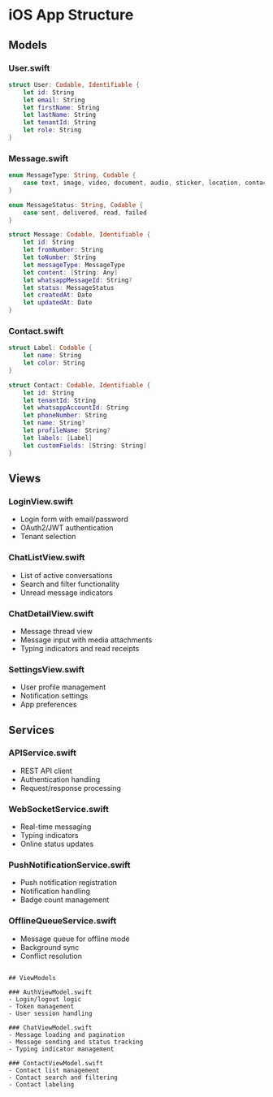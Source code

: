 # iOS App Structure

## Models

### User.swift
```swift
struct User: Codable, Identifiable {
    let id: String
    let email: String
    let firstName: String
    let lastName: String
    let tenantId: String
    let role: String
}
```

### Message.swift
```swift
enum MessageType: String, Codable {
    case text, image, video, document, audio, sticker, location, contact, template, interactive
}

enum MessageStatus: String, Codable {
    case sent, delivered, read, failed
}

struct Message: Codable, Identifiable {
    let id: String
    let fromNumber: String
    let toNumber: String
    let messageType: MessageType
    let content: [String: Any]
    let whatsappMessageId: String?
    let status: MessageStatus
    let createdAt: Date
    let updatedAt: Date
}
```

### Contact.swift
```swift
struct Label: Codable {
    let name: String
    let color: String
}

struct Contact: Codable, Identifiable {
    let id: String
    let tenantId: String
    let whatsappAccountId: String
    let phoneNumber: String
    let name: String?
    let profileName: String?
    let labels: [Label]
    let customFields: [String: String]
}
```

## Views

### LoginView.swift
- Login form with email/password
- OAuth2/JWT authentication
- Tenant selection

### ChatListView.swift
- List of active conversations
- Search and filter functionality
- Unread message indicators

### ChatDetailView.swift
- Message thread view
- Message input with media attachments
- Typing indicators and read receipts

### SettingsView.swift
- User profile management
- Notification settings
- App preferences

## Services

### APIService.swift
- REST API client
- Authentication handling
- Request/response processing

### WebSocketService.swift
- Real-time messaging
- Typing indicators
- Online status updates

### PushNotificationService.swift
- Push notification registration
- Notification handling
- Badge count management

### OfflineQueueService.swift
- Message queue for offline mode
- Background sync
- Conflict resolution
```

## ViewModels

### AuthViewModel.swift
- Login/logout logic
- Token management
- User session handling

### ChatViewModel.swift
- Message loading and pagination
- Message sending and status tracking
- Typing indicator management

### ContactViewModel.swift
- Contact list management
- Contact search and filtering
- Contact labeling
